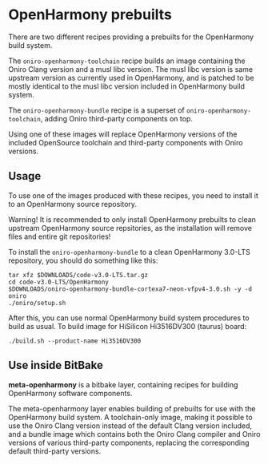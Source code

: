 <!--
SPDX-FileCopyrightText: Huawei Inc.

SPDX-License-Identifier: CC-BY-4.0
-->

# OpenHarmony prebuilts

There are two different recipes providing a prebuilts for the OpenHarmony build system.

The `oniro-openharmony-toolchain` recipe builds an image containing the Oniro
Clang version and a musl libc version. The musl libc version is same upstream
version as currently used in OpenHarmony, and is patched to be mostly identical
to the musl libc version included in OpenHarmony build system.

The `oniro-openharmony-bundle` recipe is a superset of
`oniro-openharmony-toolchain`, adding Oniro third-party components on top.

Using one of these images will replace OpenHarmony versions of the included
OpenSource toolchain and third-party components with Oniro versions.

## Usage

To use one of the images produced with these recipes, you need to install it to
an OpenHarmony source repository.

Warning! It is recommended to only install OpenHarmony prebuilts to clean
upstream OpenHarmony source repsitories, as the installation will remove files
and entire git repositories!

To install the `oniro-openharmony-bundle` to a clean OpenHarmony 3.0-LTS
repository, you should do something like this:

    tar xfz $DOWNLOADS/code-v3.0-LTS.tar.gz
    cd code-v3.0-LTS/OpenHarmony
    $DOWNLOADS/oniro-openharmony-bundle-cortexa7-neon-vfpv4-3.0.sh -y -d oniro
    ./oniro/setup.sh

After this, you can use normal OpenHarmony build system procedures to build as
usual.  To build image for HiSilicon Hi3516DV300 (taurus) board:

    ./build.sh --product-name Hi3516DV300


## Use inside BitBake

**meta-openharmony** is a bitbake layer, containing recipes for building
OpenHarmony software components.

The meta-openharmony layer enables building of prebuilts for use with the
OpenHarmony build system. A toolchain-only image, making it possible to use the
Oniro Clang version instead of the default Clang version included, and a bundle
image which contains both the Oniro Clang compiler and Oniro versions of various
third-party components, replacing the corresponding default third-party
versions.
